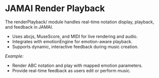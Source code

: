 # JAMAI Render Playback

The renderPlayback/ module handles real-time notation display, playback, and feedback in JAMAI.

- Uses abcjs, MuseScore, and MIDI for live rendering and audio.
- Integrates with emotionEngine for emotion-aware playback.
- Supports dynamic, interactive feedback during music creation.

_Example:_
- Render ABC notation and play with mapped emotion parameters.
- Provide real-time feedback as users edit or perform music.
